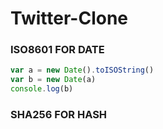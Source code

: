 # Twitter-Clone

### ISO8601 FOR DATE

```js
var a = new Date().toISOString()
var b = new Date(a)
console.log(b)
```

### SHA256 FOR HASH
